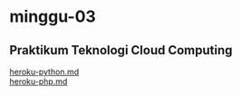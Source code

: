 <h1>minggu-03</h1>
<h2>Praktikum Teknologi Cloud Computing</h2>
<a href="https://github.com/nikhwanbs/tekn-cloud-computing/blob/master/minggu-03/heroku-python.md">heroku-python.md</a>
<br>
<a href="https://github.com/nikhwanbs/tekn-cloud-computing/blob/master/minggu-03/heroku-php.md">heroku-php.md</a>